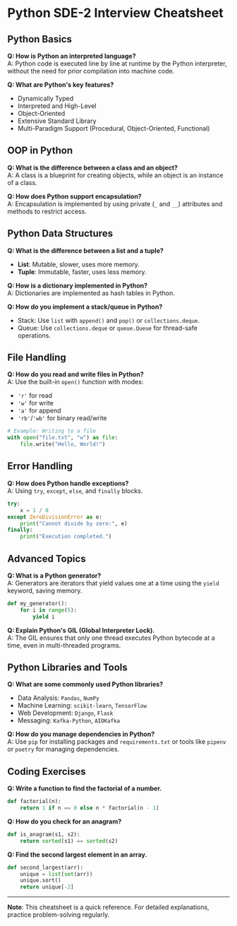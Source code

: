 
# Python SDE-2 Interview Cheatsheet

## Python Basics
**Q: How is Python an interpreted language?**  
A: Python code is executed line by line at runtime by the Python interpreter, without the need for prior compilation into machine code.

**Q: What are Python's key features?**  
- Dynamically Typed  
- Interpreted and High-Level  
- Object-Oriented  
- Extensive Standard Library  
- Multi-Paradigm Support (Procedural, Object-Oriented, Functional)

## OOP in Python
**Q: What is the difference between a class and an object?**  
A: A class is a blueprint for creating objects, while an object is an instance of a class.

**Q: How does Python support encapsulation?**  
A: Encapsulation is implemented by using private (`_` and `__`) attributes and methods to restrict access.

## Python Data Structures
**Q: What is the difference between a list and a tuple?**  
- **List**: Mutable, slower, uses more memory.  
- **Tuple**: Immutable, faster, uses less memory.

**Q: How is a dictionary implemented in Python?**  
A: Dictionaries are implemented as hash tables in Python.

**Q: How do you implement a stack/queue in Python?**  
- Stack: Use `list` with `append()` and `pop()` or `collections.deque`.  
- Queue: Use `collections.deque` or `queue.Queue` for thread-safe operations.

## File Handling
**Q: How do you read and write files in Python?**  
A: Use the built-in `open()` function with modes:  
- `'r'` for read  
- `'w'` for write  
- `'a'` for append  
- `'rb'`/`'wb'` for binary read/write

```python
# Example: Writing to a file
with open("file.txt", "w") as file:
    file.write("Hello, World!")
```

## Error Handling
**Q: How does Python handle exceptions?**  
A: Using `try`, `except`, `else`, and `finally` blocks.

```python
try:
    x = 1 / 0
except ZeroDivisionError as e:
    print("Cannot divide by zero:", e)
finally:
    print("Execution completed.")
```

## Advanced Topics
**Q: What is a Python generator?**  
A: Generators are iterators that yield values one at a time using the `yield` keyword, saving memory.

```python
def my_generator():
    for i in range(5):
        yield i
```

**Q: Explain Python's GIL (Global Interpreter Lock).**  
A: The GIL ensures that only one thread executes Python bytecode at a time, even in multi-threaded programs.

## Python Libraries and Tools
**Q: What are some commonly used Python libraries?**  
- Data Analysis: `Pandas`, `NumPy`  
- Machine Learning: `scikit-learn`, `TensorFlow`  
- Web Development: `Django`, `Flask`  
- Messaging: `Kafka-Python`, `AIOKafka`

**Q: How do you manage dependencies in Python?**  
A: Use `pip` for installing packages and `requirements.txt` or tools like `pipenv` or `poetry` for managing dependencies.

## Coding Exercises
**Q: Write a function to find the factorial of a number.**  
```python
def factorial(n):
    return 1 if n == 0 else n * factorial(n - 1)
```

**Q: How do you check for an anagram?**  
```python
def is_anagram(s1, s2):
    return sorted(s1) == sorted(s2)
```

**Q: Find the second largest element in an array.**  
```python
def second_largest(arr):
    unique = list(set(arr))
    unique.sort()
    return unique[-2]
```

---
**Note**: This cheatsheet is a quick reference. For detailed explanations, practice problem-solving regularly.
